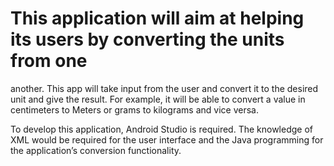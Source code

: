 # This application will aim at helping its users by converting the units from one
another. This app will take input from the user and convert it to the desired
unit and give the result. For example, it will be able to convert a value in
centimeters to Meters or grams to kilograms and vice versa.

To develop this application, Android Studio is required. The knowledge of
XML would be required for the user interface and the Java programming for
the application’s conversion functionality.

